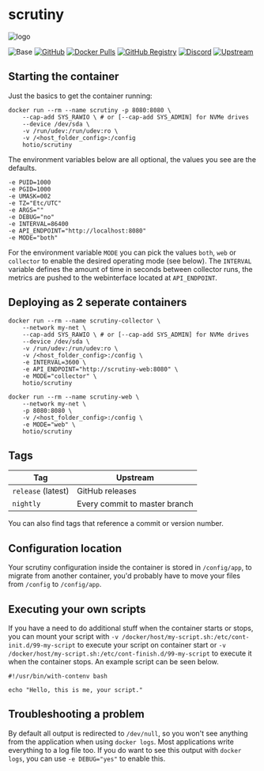 # scrutiny

![logo](https://hotio.dev/img/scrutiny.png)

![Base](https://img.shields.io/badge/base-alpine-blue)
[![GitHub](https://img.shields.io/badge/source-github-lightgrey)](https://github.com/hotio/docker-scrutiny)
[![Docker Pulls](https://img.shields.io/docker/pulls/hotio/scrutiny)](https://hub.docker.com/r/hotio/scrutiny)
[![GitHub Registry](https://img.shields.io/badge/registry-ghcr.io-blue)](https://github.com/users/hotio/packages/container/package/scrutiny)
[![Discord](https://img.shields.io/discord/610068305893523457?color=738ad6&label=discord&logo=discord&logoColor=white)](https://discord.gg/3SnkuKp)
[![Upstream](https://img.shields.io/badge/upstream-project-yellow)](https://github.com/AnalogJ/scrutiny)

## Starting the container

Just the basics to get the container running:

```shell
docker run --rm --name scrutiny -p 8080:8080 \
    --cap-add SYS_RAWIO \ # or [--cap-add SYS_ADMIN] for NVMe drives
    --device /dev/sda \
    -v /run/udev:/run/udev:ro \
    -v /<host_folder_config>:/config
    hotio/scrutiny
```

The environment variables below are all optional, the values you see are the defaults.

```shell
-e PUID=1000
-e PGID=1000
-e UMASK=002
-e TZ="Etc/UTC"
-e ARGS=""
-e DEBUG="no"
-e INTERVAL=86400
-e API_ENDPOINT="http://localhost:8080"
-e MODE="both"
```

For the environment variable `MODE` you can pick the values `both`, `web` or `collector` to enable the desired operating mode (see below). The `INTERVAL` variable defines the amount of time in seconds between collector runs, the metrics are pushed to the webinterface located at `API_ENDPOINT`.

## Deploying as 2 seperate containers

```shell
docker run --rm --name scrutiny-collector \
    --network my-net \
    --cap-add SYS_RAWIO \ # or [--cap-add SYS_ADMIN] for NVMe drives
    --device /dev/sda \
    -v /run/udev:/run/udev:ro \
    -v /<host_folder_config>:/config \
    -e INTERVAL=3600 \
    -e API_ENDPOINT="http://scrutiny-web:8080" \
    -e MODE="collector" \
    hotio/scrutiny
```

```shell
docker run --rm --name scrutiny-web \
    --network my-net \
    -p 8080:8080 \
    -v /<host_folder_config>:/config \
    -e MODE="web" \
    hotio/scrutiny
```

## Tags

| Tag                | Upstream                      |
| -------------------|-------------------------------|
| `release` (latest) | GitHub releases               |
| `nightly`          | Every commit to master branch |

You can also find tags that reference a commit or version number.

## Configuration location

Your scrutiny configuration inside the container is stored in `/config/app`, to migrate from another container, you'd probably have to move your files from `/config` to `/config/app`.

## Executing your own scripts

If you have a need to do additional stuff when the container starts or stops, you can mount your script with `-v /docker/host/my-script.sh:/etc/cont-init.d/99-my-script` to execute your script on container start or `-v /docker/host/my-script.sh:/etc/cont-finish.d/99-my-script` to execute it when the container stops. An example script can be seen below.

```shell
#!/usr/bin/with-contenv bash

echo "Hello, this is me, your script."
```

## Troubleshooting a problem

By default all output is redirected to `/dev/null`, so you won't see anything from the application when using `docker logs`. Most applications write everything to a log file too. If you do want to see this output with `docker logs`, you can use `-e DEBUG="yes"` to enable this.
